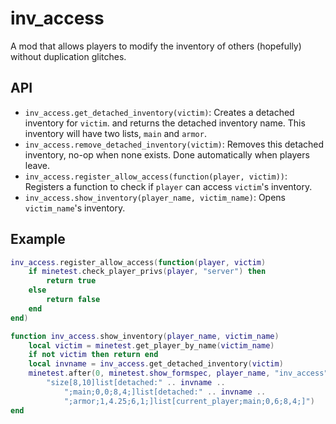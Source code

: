 # inv_access

A mod that allows players to modify the inventory of others (hopefully) without
duplication glitches.

## API

 - `inv_access.get_detached_inventory(victim)`: Creates a detached inventory
    for `victim`. and returns the detached inventory name. This inventory will
    have two lists, `main` and `armor`.
 - `inv_access.remove_detached_inventory(victim)`: Removes this detached
    inventory, no-op when none exists. Done automatically when players leave.
 - `inv_access.register_allow_access(function(player, victim))`: Registers a
    function to check if `player` can access `victim`'s inventory.
 - `inv_access.show_inventory(player_name, victim_name)`: Opens `victim_name`'s
    inventory.

## Example

```lua
inv_access.register_allow_access(function(player, victim)
    if minetest.check_player_privs(player, "server") then
        return true
    else
        return false
    end
end)

function inv_access.show_inventory(player_name, victim_name)
    local victim = minetest.get_player_by_name(victim_name)
    if not victim then return end
    local invname = inv_access.get_detached_inventory(victim)
    minetest.after(0, minetest.show_formspec, player_name, "inv_access",
        "size[8,10]list[detached:" .. invname ..
            ";main;0,0;8,4;]list[detached:" .. invname ..
            ";armor;1,4.25;6,1;]list[current_player;main;0,6;8,4;]")
end
```
